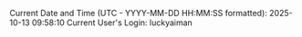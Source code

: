 Current Date and Time (UTC - YYYY-MM-DD HH:MM:SS formatted): 2025-10-13 09:58:10
Current User's Login: luckyaiman
